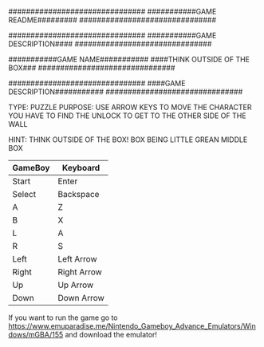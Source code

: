 ###############################
###########GAME README#########
###############################

###############################
###########GAME DESCRIPTION####
###############################

###########GAME NAME###########
####THINK OUTSIDE OF THE BOX###
###############################

###############################
####GAME DESCRIPTION###########
###############################

TYPE: PUZZLE
PURPOSE: 
USE ARROW KEYS TO MOVE THE CHARACTER
YOU HAVE TO FIND THE UNLOCK TO GET TO THE OTHER SIDE OF THE WALL

HINT: THINK OUTSIDE OF THE BOX! BOX BEING LITTLE GREAN MIDDLE BOX


GameBoy | Keyboard
--------|----------
Start   | Enter
Select  | Backspace
A       | Z
B       | X
L       | A
R       | S
Left    | Left Arrow
Right   | Right Arrow
Up      | Up Arrow
Down    | Down Arrow

If you want to run the game go to https://www.emuparadise.me/Nintendo_Gameboy_Advance_Emulators/Windows/mGBA/155 and download the emulator!
